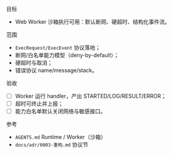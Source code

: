 目标

- Web Worker 沙箱执行可用：默认断网、硬超时、结构化事件流。

范围

- `ExecRequest/ExecEvent` 协议落地；
- 断网/白名单能力模型（deny-by-default）；
- 硬超时与取消；
- 错误协议 name/message/stack。

验收

- [ ] Worker 运行 handler，产出 STARTED/LOG/RESULT/ERROR；
- [ ] 超时可终止并上报；
- [ ] 能力白名单默认关闭网络与敏感接口。

参考

- `AGENTS.md` Runtime / Worker（沙箱）
- `docs/adr/0003-重构.md` 协议节
